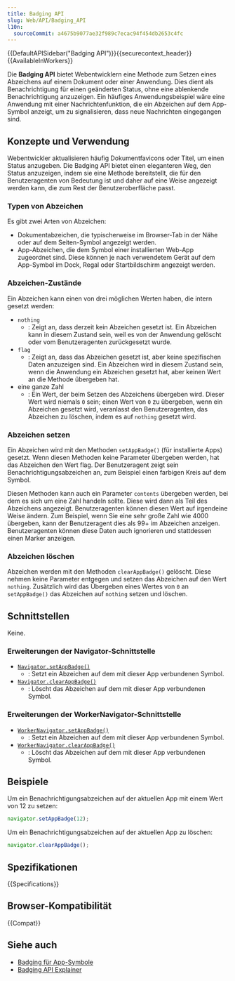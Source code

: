 ```yaml
---
title: Badging API
slug: Web/API/Badging_API
l10n:
  sourceCommit: a4675b9077ae32f989c7ecac94f454db2653c4fc
---
```


{{DefaultAPISidebar("Badging API")}}{{securecontext_header}}{{AvailableInWorkers}}

Die **Badging API** bietet Webentwicklern eine Methode zum Setzen eines Abzeichens auf einem Dokument oder einer Anwendung. Dies dient als Benachrichtigung für einen geänderten Status, ohne eine ablenkende Benachrichtigung anzuzeigen. Ein häufiges Anwendungsbeispiel wäre eine Anwendung mit einer Nachrichtenfunktion, die ein Abzeichen auf dem App-Symbol anzeigt, um zu signalisieren, dass neue Nachrichten eingegangen sind.

## Konzepte und Verwendung

Webentwickler aktualisieren häufig Dokumentfavicons oder Titel, um einen Status anzugeben. Die Badging API bietet einen eleganteren Weg, den Status anzuzeigen, indem sie eine Methode bereitstellt, die für den Benutzeragenten von Bedeutung ist und daher auf eine Weise angezeigt werden kann, die zum Rest der Benutzeroberfläche passt.

### Typen von Abzeichen

Es gibt zwei Arten von Abzeichen:

- Dokumentabzeichen, die typischerweise im Browser-Tab in der Nähe oder auf dem Seiten-Symbol angezeigt werden.
- App-Abzeichen, die dem Symbol einer installierten Web-App zugeordnet sind. Diese können je nach verwendetem Gerät auf dem App-Symbol im Dock, Regal oder Startbildschirm angezeigt werden.

### Abzeichen-Zustände

Ein Abzeichen kann einen von drei möglichen Werten haben, die intern gesetzt werden:

- `nothing`
  - : Zeigt an, dass derzeit kein Abzeichen gesetzt ist. Ein Abzeichen kann in diesem Zustand sein, weil es von der Anwendung gelöscht oder vom Benutzeragenten zurückgesetzt wurde.
- `flag`
  - : Zeigt an, dass das Abzeichen gesetzt ist, aber keine spezifischen Daten anzuzeigen sind. Ein Abzeichen wird in diesem Zustand sein, wenn die Anwendung ein Abzeichen gesetzt hat, aber keinen Wert an die Methode übergeben hat.
- eine ganze Zahl
  - : Ein Wert, der beim Setzen des Abzeichens übergeben wird. Dieser Wert wird niemals `0` sein; einen Wert von `0` zu übergeben, wenn ein Abzeichen gesetzt wird, veranlasst den Benutzeragenten, das Abzeichen zu löschen, indem es auf `nothing` gesetzt wird.

### Abzeichen setzen

Ein Abzeichen wird mit den Methoden `setAppBadge()` (für installierte Apps) gesetzt. Wenn diesen Methoden keine Parameter übergeben werden, hat das Abzeichen den Wert flag. Der Benutzeragent zeigt sein Benachrichtigungsabzeichen an, zum Beispiel einen farbigen Kreis auf dem Symbol.

Diesen Methoden kann auch ein Parameter `contents` übergeben werden, bei dem es sich um eine Zahl handeln sollte. Diese wird dann als Teil des Abzeichens angezeigt. Benutzeragenten können diesen Wert auf irgendeine Weise ändern. Zum Beispiel, wenn Sie eine sehr große Zahl wie 4000 übergeben, kann der Benutzeragent dies als 99+ im Abzeichen anzeigen. Benutzeragenten können diese Daten auch ignorieren und stattdessen einen Marker anzeigen.

### Abzeichen löschen

Abzeichen werden mit den Methoden `clearAppBadge()` gelöscht. Diese nehmen keine Parameter entgegen und setzen das Abzeichen auf den Wert `nothing`. Zusätzlich wird das Übergeben eines Wertes von `0` an `setAppBadge()` das Abzeichen auf `nothing` setzen und löschen.

## Schnittstellen

Keine.

### Erweiterungen der Navigator-Schnittstelle

- [`Navigator.setAppBadge()`](/de/docs/Web/API/Navigator/setAppBadge)
  - : Setzt ein Abzeichen auf dem mit dieser App verbundenen Symbol.
- [`Navigator.clearAppBadge()`](/de/docs/Web/API/Navigator/clearAppBadge)
  - : Löscht das Abzeichen auf dem mit dieser App verbundenen Symbol.

### Erweiterungen der WorkerNavigator-Schnittstelle

- [`WorkerNavigator.setAppBadge()`](/de/docs/Web/API/WorkerNavigator/setAppBadge)
  - : Setzt ein Abzeichen auf dem mit dieser App verbundenen Symbol.
- [`WorkerNavigator.clearAppBadge()`](/de/docs/Web/API/WorkerNavigator/clearAppBadge)
  - : Löscht das Abzeichen auf dem mit dieser App verbundenen Symbol.

## Beispiele

Um ein Benachrichtigungsabzeichen auf der aktuellen App mit einem Wert von 12 zu setzen:

```js
navigator.setAppBadge(12);
```

Um ein Benachrichtigungsabzeichen auf der aktuellen App zu löschen:

```js
navigator.clearAppBadge();
```

## Spezifikationen

{{Specifications}}

## Browser-Kompatibilität

{{Compat}}

## Siehe auch

- [Badging für App-Symbole](https://developer.chrome.com/docs/capabilities/web-apis/badging-api)
- [Badging API Explainer](https://github.com/w3c/badging/blob/main/explainer.md)
